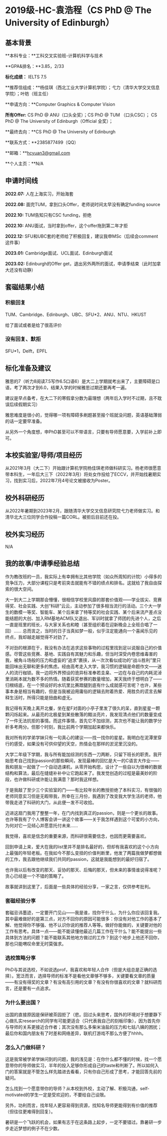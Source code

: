 # 2019级-HC-袁浩程（CS PhD @ The University of Edinburgh）

## 基本背景

**本科专业：**工科交叉实验班-计算机科学与技术

**GPA&排名：**3.85，2/33

**标化成绩：** IELTS 7.5

**推荐信组成：**杨佳琪（西北工业大学计算机学院）；弋力（清华大学交叉信息学院）；叶昉（班主任）

**申请方向：**Computer Graphics & Computer Vision

**所有Offer:** CS PhD @ ANU（口头全奖）；CS PhD @ TUM （口头CSC）； CS PhD @ The University of Edinburgh（Official 全奖）；

**最终去向：**CS PhD @ The University of Edinburgh

**联系方式：**2385877499（QQ）

**邮箱：**hcyuan3@gmail.com

**个人主页：**N/A

## 申请时间线

**2022.07:** 人在上海实习，开始海套

**2022.08:**  面完TUM，拿到口头Offer，老师说时间太早没有确定funding source

**2022.10:** TUM告知只有CSC funding，拒绝

**2022.10:** ANU面试，当时拿到offer，这个offer拖到第二年才拒

**2022.12:** SFU和UBC套的老师给了积极回复，建议我申MSc（后续会comment这件事）

**2023.01:** Cambridge面试、UCL面试、Edinburgh面试

**2023.02:** Edinburgh的Offer get，退出另外两所的面试，申请季结束（此时加拿大还没有动静）

## 套磁结果小结

### 积极回复

TUM、Cambridge、Edinburgh、UBC、SFU*2、ANU、NTU、HKUST

给了面试或者是给了很高评价

### 没有回复、默拒

SFU*1，Delft，EPFL

## 标化准备及建议

雅思的7（听力8阅读7.5写作6.5口语6）是大二上学期就考出来了，主要障碍是口语，考了两次才到6.0，结果入学的时候雅思过期还要再考一遍。

建议是早点备考，在大二下的寒假拿分数为最理想（两年后入学时不过期，且不耽误后续假期实习）

雅思难度是很小的，觉得哪一项有障碍多刷题甚至报个班就没问题，英语基础薄弱的话一定要早准备。

从另外一个角度想，申PhD甚至可以不带语言，只要有导师愿意要，入学前补上即可。

## 本校实验室/导师/项目经历

从2021年3月（大二下）开始跟计算机学院杨佳琪老师做科研实习。杨老师很愿意带本科生，一年后大三下（2022年3月）将处女作投给了ECCV，并开始找暑期实习，找到实习后，2022年7月4号论文被接收为Poster。

## 校外科研经历

从2022年暑期到2023年2月，跟随清华大学交叉信息研究院弋力老师做实习。和清华北大三位同学合作投稿一篇CORL。被拒后目前还在投。

## 校外实习经历

N/A

## 我的故事/申请季经验总结

作为教改班的一员，我实际上有幸拥有比其他学院（如众所周知的计院）小得多的竞争压力，大部分课程只是考前突击就能有不错的绩点和排名。这就给了我自由探索的很大空间。

大一到大二上学期那会懵懂，很相信学校里风靡的那套价值观——学业拔尖、竞赛得奖、社会实践、大创“科研”云云，主动参加了很多相当流行的活动。三个大一学生的数模一等奖、智能车、某个后来拿了特等奖的社会实践、某个后来流产差点没能结题的大创、加入RM基地ACM队又退出、军训时就拿了师团的先进个人，之后一直是班里的班长，与大家关系也和睦（甚至组织着在迎新晚会上全班合唱了一回）…… 总而言之，当时的日子当真如梦一般，似乎注定能通向一个喜闻乐见的终点，我却越走越觉得不对劲了。

不对劲的根源在于，我没有办法在追求这些事物的过程里找到足以说服自己的价值感。尽管这些竞赛、基地、实践自有其魅力和乐趣，但当时深受内卷思维毒害的我，被角斗场般的压力和虚妄的“追求”裹挟，从一次次看似成功的“战斗胜利”里只能回味出无聊和更多的焦虑。经由高考走入大学，我习惯的逻辑是命题作文——迷人的流行枷锁。我一边将外界预设的诡异标准奉若圭臬、一边在与自己的内耗泥淖里消耗本就为数不多的热情。随着获奖参赛的数量增加，某天我终于想明白了——归根结底，在一个预设好的水坑里比赛蹬腿到底有什么成就感可言呢？也许，某些事本身是相当有趣的，但是当我被迫用庸俗的逻辑去附着热爱、用胜负的谎言去解释生活时，所得只能是扭曲和虚无。

我记得有天晚上离开北餐，坐在星F对面的小亭子里发了很久的呆，直到星星一颗颗闪烁起来。从最亮的北极星到某些散落的黯淡亮片，我发现清点他们的数量变成了一件无法抗拒的事情。而这件事情，首先它不加综测，其次也不能让我的数学分析多考两分。但那个时刻，我比前两个学期加起来都快乐。

我对所有的学弟学妹只有一句真心的建议——找一找你的星星。我明白在泥潭里穿行的感受，如果没有可供仰望的天空，热情会在那样的淤泥里沉没的。

大学二年级下学期，我与所有能加综测的东西一刀两断，只留下班长的职责。我开始思考自己找到passion的那些瞬间，发现最棒的回忆是大一的C语言大作业——我和朋友一起做了一个自动选课机，从零开始构思，设计了一些自以为很棒的数据结构和算法，最后在缝缝补补中让它跑起来了。我发觉创造的过程是最美妙的阶段，也许做科研或许能让我满意？那时我这样想。

于是我敲了至少三个实验室的门——有比较年长的教授拒绝了本科实习，有很强的老师同意实习但是无暇带我，所幸在三月份，我遇到了改变我大学生活的老师，他带我走进了科研的大门，从此便一发不可收拾。

迈进这扇门我用了整整一年，在门内找到真正的passion，则是一个更长的故事。也许等我有了个人博客会讲一讲这个故事——关于我怎样遇到这个可爱的小方向，为何对它一见倾心并愿意托付未来……

我觉得，喜欢是信念的重要来源，而科研很需要信念，也因而更需要喜欢。

回到申请上来，爱大在我的list里并不是排名最好的，但却有我喜欢的这个小方向上最强的年轻老板。在我如今不那么变扭的价值判断里，他发了两篇我做梦都想做的工作，我去跟他继续我们共同的passion，这就是我能想到的最好归宿了。

也许我以后有改变的那天、妥协的那天、后悔的那天，但未来的事情谁说得准呢？贪心已经是一个不错的策略了。

故事就讲到这里了，后面是一些具体的经验分享，一家之言，仅供参考批判。

### 套磁经验分享

套磁忌讳墨迹，一定要开门见山——我是谁，找你干什么，为什么你应该回复我。其中最难做好的是第三点，对方不回你的原因可能很多：你没有对他工作的基本了解、他觉得你不够强、他不认识你说的推荐人等等。做好你能做的，关键要对他的工作有思考。具体一点——能不能读懂他最近几篇工作在干什么？能不能提出一些具体到方法的问题？能不能联系其他地方做过的工作？到这个地步上他还不回你，那也只能喟叹命里无时莫强求。

### 选校策略分享

PhD与其说选校，不如说选prof，我喜欢和年轻人合作（但是大组总是正确的选择）。宽泛而言，选择导师的标准不是看他文章够不够多，关键要看文章的质量——有没有得奖的文章？有没有高引用的文章？有没有你很喜欢的文章？就科研而言，还是要有一点追求。

### 为什么要出国？

出国的直接原因是保研被茶园拒了（悲。回过头来思考，国外的环境对于想要静下心做扎实research的同学有可能更适合（只代表我自己的刻板印象），因为首先你与导师的关系更接近合作者；其次没有那么多柴米油盐的压力和七姑八姨的困扰；最后你和国内朋友有了时差和网络差异，联机打游戏不那么方便了hhhh。

### 怎么入门做科研？

这是我常被学弟学妹问到的问题，我的浅见是：在你什么都不懂的时候，找一个愿意带你的导师做实习，半年的投入足够你形成自己的taste和判断了。所以如何入门的答案就是不管怎么样先踏进去看看，只有你自己形成了思考，才能回答先前的疑问。

怎么找到一个愿意带你的导师？从本校到外校，主动了解、积极沟通，self-motivated的学生一定是受欢迎的，不要给自己设限。

另外，功利而言，找年轻人更容易得到资源，找知名导师更能得到有价值的推荐（但往往更难得到回复）。

暑研是一个飞跃的机会，如果有志于在这条路上起步，一定不要错过。靠暑研一步步走近梦想的例子不在少数。



